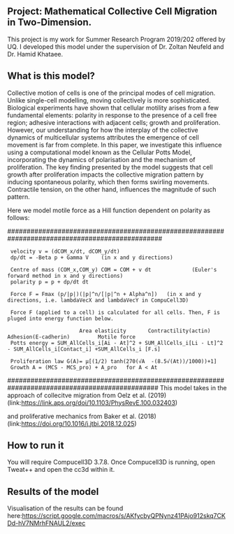 ## Project: Mathematical Collective Cell Migration in Two-Dimension.

This project is my work for Summer Research Program 2019/202 offered by UQ. I developed this model under the supervision of Dr. Zoltan Neufeld and Dr. Hamid Khataee.

## What is this model?

Collective motion of cells is one of the principal modes of cell migration. Unlike single-cell modelling, moving collectively is more sophisticated. Biological experiments have shown that cellular motility arises from a few fundamental elements: polarity in response to the presence of a cell free region; adhesive interactions with adjacent cells; growth and proliferation. However, our understanding for how the interplay of the collective dynamics of multicellular systems attributes the emergence of cell movement is far from complete. In this paper, we investigate this influence using a computational model known as the Cellular Potts Model, incorporating the dynamics of polarisation and the mechanism of proliferation. The key finding presented by the model suggests that cell growth after proliferation impacts the collective migration pattern by inducing spontaneous polarity, which then forms swirling movements. Contractile tension, on the other hand, influences the magnitude of such pattern.

Here we model motile force as a Hill function dependent on polarity as follows:

################################################################################################

     velocity v = (dCOM_x/dt, dCOM_y/dt) 
     dp/dt = -Beta p + Gamma V    (in x and y directions)
    
     Centre of mass (COM_x,COM_y) COM = COM + v dt             (Euler's forward method in x and y directions)               
     polarity p = p + dp/dt dt
   
     Force F = Fmax (p/|p|)(|p|^n/[|p|^n + Alpha^n])   (in x and y directions, i.e. lambdaVecX and lambdaVecY in CompuCell3D)

     Force F (applied to a cell) is calculated for all cells. Then, F is pluged into energy function below.

                           Area elasticity       Contractility(actin)       Adhesion(E-cadherin)         Motile force
     Potts energy = SUM_AllCells_i[Ai - At]^2 + SUM_AllCells_i[Li - Lt]^2 - SUM_AllCells_i[Contact_i] +SUM_AllCells_i [F.s]
     
     Proliferation law G(A)= μ[(1/2) tanh⁡(270(√A  -(8.5√(At))/1000))+1]
     Growth A = (MCS - MCS_pro) + A_pro   for A < At
###############################################################################################
 This model takes in the approach of collecitve migration from Oelz et al. (2019) (link:https://link.aps.org/doi/10.1103/PhysRevE.100.032403)
 
 and proliferative mechanics from Baker et al. (2018) (link:https://doi.org/10.1016/j.jtbi.2018.12.025)
 
 ## How to run it
 You will require Compucell3D 3.7.8. Once Compucell3D is running, open Tweat++ and open the cc3d within it.
 ## Results of the model
 Visualisation of the results can be found here:https://script.google.com/macros/s/AKfycbyQPNynz41PAjo912skq7CKDd-hV7NMrhFNAUL2/exec
